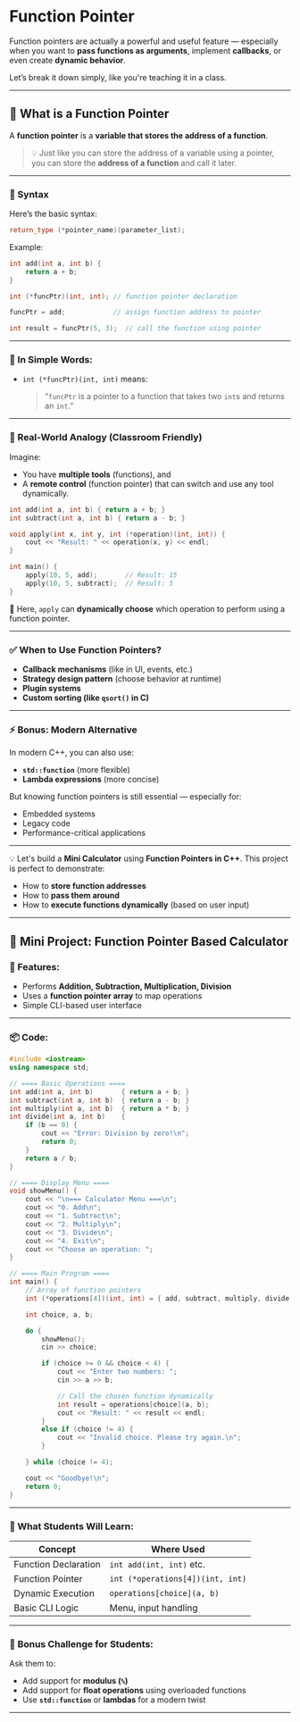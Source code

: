  # Function Pointer

 Function pointers are actually a powerful and useful feature  — especially when you want to **pass functions as arguments**, implement **callbacks**, or even create **dynamic behavior**.

Let’s break it down simply, like you're teaching it in a class.

---

## 🧠 What is a Function Pointer

A **function pointer** is a **variable that stores the address of a function**.

> 💡 Just like you can store the address of a variable using a pointer,  
> you can store the **address of a function** and call it later.

---

### 🔧 Syntax

Here’s the basic syntax:

```cpp
return_type (*pointer_name)(parameter_list);
```

Example:

```cpp
int add(int a, int b) {
    return a + b;
}

int (*funcPtr)(int, int); // function pointer declaration

funcPtr = add;            // assign function address to pointer

int result = funcPtr(5, 3);  // call the function using pointer
```

---

### 💬 In Simple Words:

- `int (*funcPtr)(int, int)` means:
  > “`funcPtr` is a pointer to a function that takes two `int`s and returns an `int`.”

---

### 🎯 Real-World Analogy (Classroom Friendly)

Imagine:

- You have **multiple tools** (functions), and
- A **remote control** (function pointer) that can switch and use any tool dynamically.

```cpp
int add(int a, int b) { return a + b; }
int subtract(int a, int b) { return a - b; }

void apply(int x, int y, int (*operation)(int, int)) {
    cout << "Result: " << operation(x, y) << endl;
}

int main() {
    apply(10, 5, add);       // Result: 15
    apply(10, 5, subtract);  // Result: 5
}
```

🎉 Here, `apply` can **dynamically choose** which operation to perform using a function pointer.

---

### ✅ When to Use Function Pointers?

- **Callback mechanisms** (like in UI, events, etc.)
- **Strategy design pattern** (choose behavior at runtime)
- **Plugin systems**
- **Custom sorting (like `qsort()` in C)**

---

### ⚡ Bonus: Modern Alternative

In modern C++, you can also use:
- **`std::function`** (more flexible)
- **Lambda expressions** (more concise)

But knowing function pointers is still essential — especially for:
- Embedded systems
- Legacy code
- Performance-critical applications

---

 
💡 Let's build a **Mini Calculator** using **Function Pointers in C++**. 
This project is perfect to demonstrate:

- How to **store function addresses**
- How to **pass them around**
- How to **execute functions dynamically** (based on user input)

---

## 🧮 Mini Project: Function Pointer Based Calculator

### 🎯 Features:
- Performs **Addition, Subtraction, Multiplication, Division**
- Uses a **function pointer array** to map operations
- Simple CLI-based user interface

---

### 📦 Code:

```cpp
#include <iostream>
using namespace std;

// ==== Basic Operations ====
int add(int a, int b)       { return a + b; }
int subtract(int a, int b)  { return a - b; }
int multiply(int a, int b)  { return a * b; }
int divide(int a, int b)    {
    if (b == 0) {
        cout << "Error: Division by zero!\n";
        return 0;
    }
    return a / b;
}

// ==== Display Menu ====
void showMenu() {
    cout << "\n=== Calculator Menu ===\n";
    cout << "0. Add\n";
    cout << "1. Subtract\n";
    cout << "2. Multiply\n";
    cout << "3. Divide\n";
    cout << "4. Exit\n";
    cout << "Choose an operation: ";
}

// ==== Main Program ====
int main() {
    // Array of function pointers
    int (*operations[4])(int, int) = { add, subtract, multiply, divide };

    int choice, a, b;

    do {
        showMenu();
        cin >> choice;

        if (choice >= 0 && choice < 4) {
            cout << "Enter two numbers: ";
            cin >> a >> b;

            // Call the chosen function dynamically
            int result = operations[choice](a, b);
            cout << "Result: " << result << endl;
        }
        else if (choice != 4) {
            cout << "Invalid choice. Please try again.\n";
        }

    } while (choice != 4);

    cout << "Goodbye!\n";
    return 0;
}
```

---

### 📌 What Students Will Learn:

| Concept              | Where Used                              |
|----------------------|------------------------------------------|
| Function Declaration | `int add(int, int)` etc.                 |
| Function Pointer     | `int (*operations[4])(int, int)`         |
| Dynamic Execution    | `operations[choice](a, b)`               |
| Basic CLI Logic      | Menu, input handling                     |

---

### 🧠 Bonus Challenge for Students:
Ask them to:
- Add support for **modulus (`%`)**
- Add support for **float operations** using overloaded functions
- Use **`std::function`** or **lambdas** for a modern twist

---

